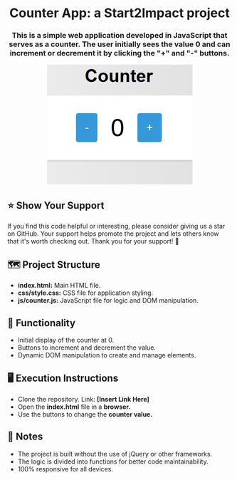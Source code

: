 <h1 align="center">Counter App: a Start2Impact project</h1>
<h3 align="center">This is a simple web application developed in JavaScript that serves as a counter. The user initially sees the value 0 and can increment or decrement it by clicking the "+" and "-" buttons.</h3>

<p align="center">
  <img alt="counter-screenshot" src="./test counter/img/counter-screenshot.PNG">
</p>

## ⭐️ Show Your Support

If you find this code helpful or interesting, please consider giving us a star on GitHub. Your support helps promote the project and lets others know that it's worth checking out. 
Thank you for your support! 🌟

## 🗺 Project Structure
<ul>
  <li><b>index.html:</b> Main HTML file.</li>
  <li><b>css/style.css:</b> CSS file for application styling.</li>
  <li><b>js/counter.js:</b> JavaScript file for logic and DOM manipulation.</li>
</ul>

## 🙌 Functionality
<ul>
<li>Initial display of the counter at 0.</li>
<li>Buttons to increment and decrement the value.</li>
<li>Dynamic DOM manipulation to create and manage elements.</li>
</ul>

## 🖥️ Execution Instructions
<ul>
<li>Clone the repository. Link: <strong>[Insert Link Here]</strong></li>
<li>Open the <b>index.html</b> file in a <b>browser.</b></li>
<li>Use the buttons to change the <b>counter value.</b></li>
</ul>

## 📜 Notes
<ul>
<li>The project is built without the use of jQuery or other frameworks.</li>
<li>The logic is divided into functions for better code maintainability.</li>
<li>100% responsive for all devices.</li>
</ul>
